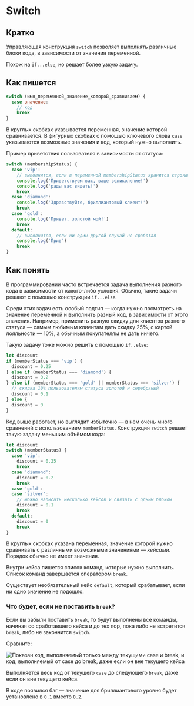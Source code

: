 # Switch

## Кратко

Управляющая конструкция `switch` позволяет выполнять различные блоки кода, в зависимости от значения переменной.

Похож на `if...else`, но решает более узкую задачу.

## Как пишется

```js
switch (имя_переменной_значение_которой_сравниваем) {
  case значение:
    // код
    break
}
```

В круглых скобках указывается переменная, значение которой сравнивается. 
В фигурных скобках с помощью ключевого слова `case` указываются возможные значения и код, который нужно выполнить.

Пример приветствия пользователя в зависимости от статуса:

```js
switch (membershipStatus) {
  case 'vip':
    // выполнится, если в переменной membershipStatus хранится строка 'vip'
    console.log('Приветствуем вас, ваше великолепие!')
    console.log('рады вас видеть!')
    break
  case 'diamond':
    console.log('Здравствуйте, бриллиантовый клиент!')
    break
  case 'gold':
    console.log('Привет, золотой мой!')
    break
  default:
    // выполнится, если ни один другой случай не сработал
    console.log('Прив')
    break
}
```

## Как понять

В программировании часто встречается задача выполнения разного кода в зависимости от какого-либо условия. 
Обычно, такие задачи решают с помощью конструкции `if...else`.

Среди этих задач есть особый подтип — когда нужно посмотреть на значение переменной и выполнить разный код, в зависимости от этого значения. 
Например, применить разную скидку для клиентов разного статуса — самым любимым клиентам дать скидку 25%, 
с картой лояльности — 10%, а обычным покупателям не дать ничего.

Такую задачу тоже можно решить с помощью `if..else`:

```js
let discount
if (memberStatus === 'vip') {
  discount = 0.25
} else if (memberStatus === 'diamond') {
  discount = 0.2
} else if (memberStatus === 'gold' || memberStatus === 'silver') {
  // скидка 10% пользователям статуса золотой и серебряный
  discount = 0.1
} else {
  discount = 0
}
```

Код выше работает, но выглядит избыточно — в нем очень много сравнений с использованием `memberStatus`. 
Конструкция `switch` решает такую задачу меньшим объёмом кода:

```js
let discount
switch (memberStatus) {
  case 'vip':
    discount = 0.25
    break
  case 'diamond':
    discount = 0.2
    break
  case 'gold':
  case 'silver':
    // можно написать несколько кейсов и связать с одним блоком
    discount = 0.1
    break
  default:
    discount = 0
    break
}
```

В круглых скобках указана переменная, значение которой нужно сравнивать с различными возможными значениями — _кейсами_. Порядок обычно не имеет значения.

Внутри кейса пишется список команд, которые нужно выполнить. Список команд завершается оператором `break`.

Существует необязательный кейс `default`, который срабатывает, если ни одно значение не подошло.

### Что будет, если не поставить `break`?

Если вы забыли поставить `break`, то будут выполнены все команды, начиная со сработавшего кейса и до тех пор, 
пока либо не встретится `break`, либо не закончится `switch`.

Сравните:

![Показан код, выполняемый только между текущими `case` и `break`, и код, выполняемый от `case` до `break`, 
даже если он вне текущего кейса](https://github.com/doka-guide/content/raw/main/js/switch/images/switch.png)

Выполняется весь код от текущего `case` до следующего `break`, даже если он вне текущего кейса.

В коде появился баг — значение для бриллиантового уровня будет установлено в `0.1` вместо `0.2`.
